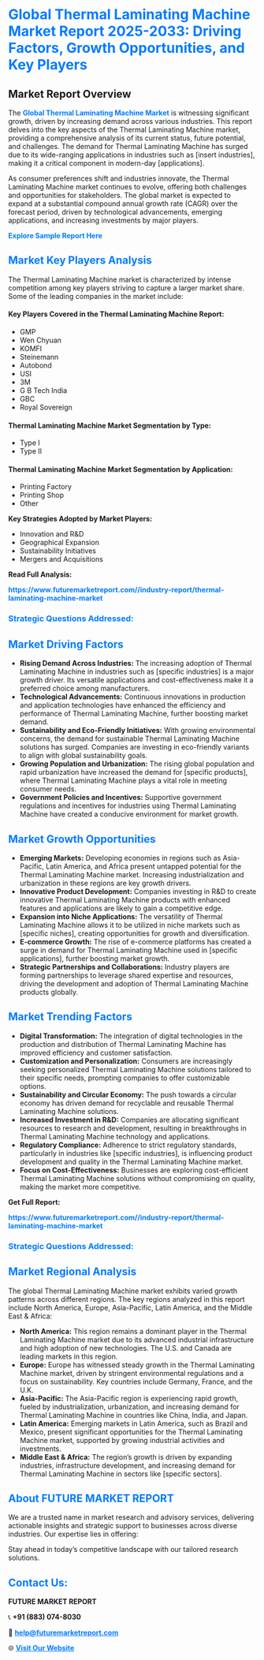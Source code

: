 <h1 style="color: #007BFF;">Global Thermal Laminating Machine Market Report 2025-2033: Driving Factors, Growth Opportunities, and Key Players</h1>

<section id="overview">
<h2>Market Report Overview</h2>
<p>The <a href="https://www.futuremarketreport.com//industry-report/thermal-laminating-machine-market" style="color: #007BFF; text-decoration: none;"><strong>Global Thermal Laminating Machine Market</strong></a> is witnessing significant growth, driven by increasing demand across various industries. This report delves into the key aspects of the Thermal Laminating Machine market, providing a comprehensive analysis of its current status, future potential, and challenges. The demand for Thermal Laminating Machine has surged due to its wide-ranging applications in industries such as [insert industries], making it a critical component in modern-day [applications].</p>
<p>As consumer preferences shift and industries innovate, the Thermal Laminating Machine market continues to evolve, offering both challenges and opportunities for stakeholders. The global market is expected to expand at a substantial compound annual growth rate (CAGR) over the forecast period, driven by technological advancements, emerging applications, and increasing investments by major players.</p>
</section>

<section id="overview">
<p><a href="https://www.futuremarketreport.com//request-sample/reportId=91333" style="color: #007BFF; text-decoration: none;"><strong>Explore Sample Report Here</strong></a></p>
</section>

<section id="key-players">
<h2 style="color: #007BFF;">Market Key Players Analysis</h2>
<p>The Thermal Laminating Machine market is characterized by intense competition among key players striving to capture a larger market share. Some of the leading companies in the market include:</p>
<h4>Key Players Covered in the Thermal Laminating Machine Report:</h4>
<ul><li>GMP</li><li>Wen Chyuan</li><li>KOMFI</li><li>Steinemann</li><li>Autobond</li><li>USI</li><li>3M</li><li>G B Tech India</li><li>GBC</li><li>Royal Sovereign</li></ul>
<h4>Thermal Laminating Machine Market Segmentation by Type:</h4>
<ul><li>Type I</li><li>Type II</li></ul>

<h4>Thermal Laminating Machine Market Segmentation by Application:</h4>
<ul><li>Printing Factory</li><li>Printing Shop</li><li>Other</li></ul>
<p><strong>Key Strategies Adopted by Market Players:</strong></p>
<ul>
<li>Innovation and R&D</li>
<li>Geographical Expansion</li>
<li>Sustainability Initiatives</li>
<li>Mergers and Acquisitions</li>
</ul>
</section>

<section>
<p><strong>Read Full Analysis: </strong></p><a href="https://www.futuremarketreport.com//industry-report/thermal-laminating-machine-market" style="color: #007BFF; text-decoration: none;"><strong>https://www.futuremarketreport.com//industry-report/thermal-laminating-machine-market</strong></a>
<h3 style="color: #007BFF;">Strategic Questions Addressed:</h3>
</section>

<section id="driving-factors">
<h2 style="color: #007BFF;">Market Driving Factors</h2>
<ul>
<li><strong>Rising Demand Across Industries:</strong> The increasing adoption of Thermal Laminating Machine in industries such as [specific industries] is a major growth driver. Its versatile applications and cost-effectiveness make it a preferred choice among manufacturers.</li>
<li><strong>Technological Advancements:</strong> Continuous innovations in production and application technologies have enhanced the efficiency and performance of Thermal Laminating Machine, further boosting market demand.</li>
<li><strong>Sustainability and Eco-Friendly Initiatives:</strong> With growing environmental concerns, the demand for sustainable Thermal Laminating Machine solutions has surged. Companies are investing in eco-friendly variants to align with global sustainability goals.</li>
<li><strong>Growing Population and Urbanization:</strong> The rising global population and rapid urbanization have increased the demand for [specific products], where Thermal Laminating Machine plays a vital role in meeting consumer needs.</li>
<li><strong>Government Policies and Incentives:</strong> Supportive government regulations and incentives for industries using Thermal Laminating Machine have created a conducive environment for market growth.</li>
</ul>
</section>

<section id="growth-opportunities">
<h2 style="color: #007BFF;">Market Growth Opportunities</h2>
<ul>
<li><strong>Emerging Markets:</strong> Developing economies in regions such as Asia-Pacific, Latin America, and Africa present untapped potential for the Thermal Laminating Machine market. Increasing industrialization and urbanization in these regions are key growth drivers.</li>
<li><strong>Innovative Product Development:</strong> Companies investing in R&D to create innovative Thermal Laminating Machine products with enhanced features and applications are likely to gain a competitive edge.</li>
<li><strong>Expansion into Niche Applications:</strong> The versatility of Thermal Laminating Machine allows it to be utilized in niche markets such as [specific niches], creating opportunities for growth and diversification.</li>
<li><strong>E-commerce Growth:</strong> The rise of e-commerce platforms has created a surge in demand for Thermal Laminating Machine used in [specific applications], further boosting market growth.</li>
<li><strong>Strategic Partnerships and Collaborations:</strong> Industry players are forming partnerships to leverage shared expertise and resources, driving the development and adoption of Thermal Laminating Machine products globally.</li>
</ul>
</section>

<section id="trending-factors">
<h2 style="color: #007BFF;">Market Trending Factors</h2>
<ul>
<li><strong>Digital Transformation:</strong> The integration of digital technologies in the production and distribution of Thermal Laminating Machine has improved efficiency and customer satisfaction.</li>
<li><strong>Customization and Personalization:</strong> Consumers are increasingly seeking personalized Thermal Laminating Machine solutions tailored to their specific needs, prompting companies to offer customizable options.</li>
<li><strong>Sustainability and Circular Economy:</strong> The push towards a circular economy has driven demand for recyclable and reusable Thermal Laminating Machine solutions.</li>
<li><strong>Increased Investment in R&D:</strong> Companies are allocating significant resources to research and development, resulting in breakthroughs in Thermal Laminating Machine technology and applications.</li>
<li><strong>Regulatory Compliance:</strong> Adherence to strict regulatory standards, particularly in industries like [specific industries], is influencing product development and quality in the Thermal Laminating Machine market.</li>
<li><strong>Focus on Cost-Effectiveness:</strong> Businesses are exploring cost-efficient Thermal Laminating Machine solutions without compromising on quality, making the market more competitive.</li>
</ul>
</section>

<section>
<p><strong>Get Full Report: </strong></p><a href="https://www.futuremarketreport.com//industry-report/thermal-laminating-machine-market" style="color: #007BFF; text-decoration: none;"><strong>https://www.futuremarketreport.com//industry-report/thermal-laminating-machine-market</strong></a>
<h3 style="color: #007BFF;">Strategic Questions Addressed:</h3>
</section>


<section id="regional-analysis">
<h2 style="color: #007BFF;">Market Regional Analysis</h2>
<p>The global Thermal Laminating Machine market exhibits varied growth patterns across different regions. The key regions analyzed in this report include North America, Europe, Asia-Pacific, Latin America, and the Middle East & Africa:</p>
<ul>
<li><strong>North America:</strong> This region remains a dominant player in the Thermal Laminating Machine market due to its advanced industrial infrastructure and high adoption of new technologies. The U.S. and Canada are leading markets in this region.</li>
<li><strong>Europe:</strong> Europe has witnessed steady growth in the Thermal Laminating Machine market, driven by stringent environmental regulations and a focus on sustainability. Key countries include Germany, France, and the U.K.</li>
<li><strong>Asia-Pacific:</strong> The Asia-Pacific region is experiencing rapid growth, fueled by industrialization, urbanization, and increasing demand for Thermal Laminating Machine in countries like China, India, and Japan.</li>
<li><strong>Latin America:</strong> Emerging markets in Latin America, such as Brazil and Mexico, present significant opportunities for the Thermal Laminating Machine market, supported by growing industrial activities and investments.</li>
<li><strong>Middle East & Africa:</strong> The region’s growth is driven by expanding industries, infrastructure development, and increasing demand for Thermal Laminating Machine in sectors like [specific sectors].</li>
</ul>
</section>

<footer>
<h2 style="color: #007BFF;">About FUTURE MARKET REPORT</h2>
<p>We are a trusted name in market research and advisory services, delivering actionable insights and strategic support to businesses across diverse industries. Our expertise lies in offering:</p>

<p>Stay ahead in today’s competitive landscape with our tailored research solutions.</p>

<h2 style="color: #007BFF;">Contact Us:</h2>
<p><strong>FUTURE MARKET REPORT</strong></p>
<p>📞 <strong>+91 (883) 074-8030</strong></p>
<p>📧 <strong><a href="mailto:help@futuremarketreport.com" style="color: #007BFF;">help@futuremarketreport.com</a></strong></p>
<p>🌐 <strong><a href="https://www.futuremarketreport.com/" style="color: #007BFF;">Visit Our Website</a></strong></p>
</footer>